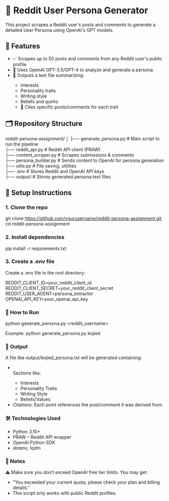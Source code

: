 # 🧠 Reddit User Persona Generator

This project scrapes a Reddit user's posts and comments to generate a detailed User Persona using OpenAI's GPT models.

## 📌 Features
<ul>

<li>✅ Scrapes up to 50 posts and comments from any Reddit user's public profile</li>

<li>🤖 Uses OpenAI GPT-3.5/GPT-4 to analyze and generate a persona</li>

<li>📄 Outputs a text file summarizing:</li>
<ul>
<li>Interests</li>

<li>Personality traits</li>

<li>Writing style</li>

<li>Beliefs and quirks</li>

<li>📝 Cites specific posts/comments for each trait</li>
</ul>
</ul>

## 🗂️ Repository Structure

reddit-persona-assignment/
│
├── generate_persona.py          # Main script to run the pipeline <br>
├── reddit_api.py                # Reddit API client (PRAW) <br>
├── content_scraper.py           # Scrapes submissions & comments <br>
├── persona_builder.py           # Sends content to OpenAI for persona generation <br>
├── utils.py                     # File saving, utilities <br>
├── .env                         # Stores Reddit and OpenAI API keys <br>
├── output/                      # Stores generated persona text files <br>

## 🔧 Setup Instructions

### 1. Clone the repo

git clone https://github.com/yourusername/reddit-persona-assignment.git
cd reddit-persona-assignment

### 2. Install dependencies

pip install -r requirements.txt

### 3. Create a .env file
Create a .env file in the root directory:

REDDIT_CLIENT_ID=your_reddit_client_id
REDDIT_CLIENT_SECRET=your_reddit_client_secret
REDDIT_USER_AGENT=persona_extractor
OPENAI_API_KEY=your_openai_api_key

### 🧪 How to Run

python generate_persona.py <reddit_username>

Example: 
python generate_persona.py kojied

### 📁 Output
A file like output/kojied_persona.txt will be generated containing:
<ul>
<li></li>Sections like:</li>
<ul>
<li>Interests</li>

<li>Personality Traits</li>

<li>Writing Style</li>

<li>Beliefs/Values</li>
</ul>
<li>Citations: Each point references the post/comment it was derived from.</li>

</ul>

### 🛠️ Technologies Used
<ul>
<li>Python 3.10+</li>

<li>PRAW – Reddit API wrapper</li>

<li>OpenAI Python SDK</li>

<li>dotenv, tqdm</li>
</ul>

### 🚨 Notes
⚠️ Make sure you don’t exceed OpenAI free tier limits. You may get:
<ul>
<li>"You exceeded your current quota, please check your plan and billing details."</li>

<li>This script only works with public Reddit profiles.</li>
</ul>
